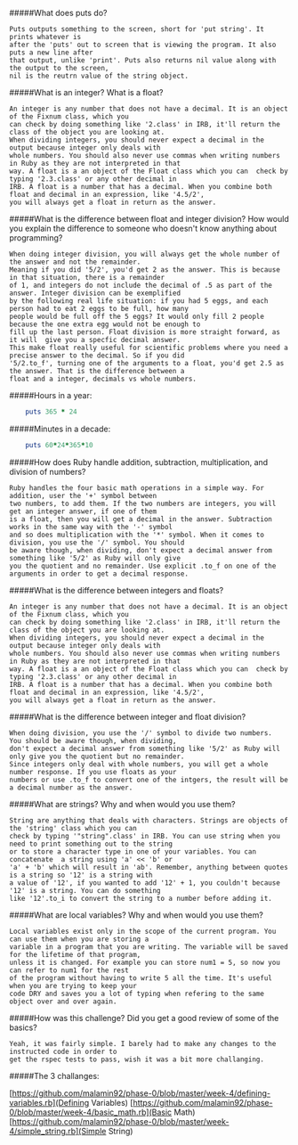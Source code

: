 #####What does puts do?
	
	Puts outputs something to the screen, short for 'put string'. It prints whatever is 
	after the 'puts' out to screen that is viewing the program. It also puts a new line after 
	that output, unlike 'print'. Puts also returns nil value along with the output to the screen, 
	nil is the reutrn value of the string object.


#####What is an integer? What is a float?

	An integer is any number that does not have a decimal. It is an object of the Fixnum class, which you 
	can check by doing something like '2.class' in IRB, it'll return the class of the object you are looking at. 
	When dividing integers, you should never expect a decimal in the output because integer only deals with 
	whole numbers. You should also never use commas when writing numbers in Ruby as they are not interpreted in that 
	way. A float is a an object of the Float class which you can  check by typing '2.3.class' or any other decimal in 
	IRB. A float is a number that has a decimal. When you combine both float and decimal in an expression, like '4.5/2', 
	you will always get a float in return as the answer.

#####What is the difference between float and integer division? How would you explain the difference to someone who doesn't know anything about programming?

	When doing integer division, you will always get the whole number of the answer and not the remainder. 
	Meaning if you did '5/2', you'd get 2 as the answer. This is because in that situation, there is a remainder 
	of 1, and integers do not include the decimal of .5 as part of the answer. Integer division can be exemplified 
	by the following real life situation: if you had 5 eggs, and each person had to eat 2 eggs to be full, how many 
	people would be full off the 5 eggs? It would only fill 2 people because the one extra egg would not be enough to 
	fill up the last person. Float division is more straight forward, as it will  give you a specfic decimal answer. 
	This make float really useful for scientific problems where you need a precise answer to the decimal. So if you did 
	'5/2.to_f', turning one of the arguments to a float, you'd get 2.5 as the answer. That is the difference between a 
	float and a integer, decimals vs whole numbers.

#####Hours in a year:

```ruby
	puts 365 * 24
```

#####Minutes in a decade:
```ruby
	puts 60*24*365*10
````

#####How does Ruby handle addition, subtraction, multiplication, and division of numbers?
	
	Ruby handles the four basic math operations in a simple way. For addition, user the '+' symbol between
	two numbers, to add them. If the two numbers are integers, you will get an integer answer, if one of them
	is a float, then you will get a decimal in the answer. Subtraction works in the same way with the '-' symbol
	and so does multiplication with the '*' symbol. When it comes to division, you use the '/' symbol. You should
	be aware though, when dividing, don't expect a decimal answer from something like '5/2' as Ruby will only give
	you the quotient and no remainder. Use explicit .to_f on one of the arguments in order to get a decimal response.

#####What is the difference between integers and floats?

	An integer is any number that does not have a decimal. It is an object of the Fixnum class, which you 
	can check by doing something like '2.class' in IRB, it'll return the class of the object you are looking at. 
	When dividing integers, you should never expect a decimal in the output because integer only deals with 
	whole numbers. You should also never use commas when writing numbers in Ruby as they are not interpreted in that 
	way. A float is a an object of the Float class which you can  check by typing '2.3.class' or any other decimal in 
	IRB. A float is a number that has a decimal. When you combine both float and decimal in an expression, like '4.5/2', 
	you will always get a float in return as the answer.

#####What is the difference between integer and float division?

	When doing division, you use the '/' symbol to divide two numbers.  You should be aware though, when dividing, 
	don't expect a decimal answer from something like '5/2' as Ruby will only give you the quotient but no remainder. 
	Since integers only deal with whole numbers, you will get a whole number response. If you use floats as your
	numbers or use .to_f to convert one of the intgers, the result will be a decimal number as the answer. 

#####What are strings? Why and when would you use them?

	String are anything that deals with characters. Strings are objects of the 'string' class which you can
	check by typing '"string".class' in IRB. You can use string when you need to print something out to the string
	or to store a character type in one of your variables. You can concatenate 	a string using 'a' << 'b' or 
	'a' + 'b' which will result in 'ab'. Remember, anything between quotes is a string so '12' is a string with
	a value of '12', if you wanted to add '12' + 1, you couldn't because '12' is a string. You can do something
	like '12'.to_i to convert the string to a number before adding it.

#####What are local variables? Why and when would you use them?

	Local variables exist only in the scope of the current program. You can use them when you are storing a
	variable in a program that you are writing. The variable will be saved for the lifetime of that program,
	unless it is changed. For example you can store num1 = 5, so now you can refer to num1 for the rest
	of the program without having to write 5 all the time. It's useful when you are trying to keep your
	code DRY and saves you a lot of typing when refering to the same object over and over again.

#####How was this challenge? Did you get a good review of some of the basics?

	Yeah, it was fairly simple. I barely had to make any changes to the instructed code in order to
	get the rspec tests to pass, wish it was a bit more challanging. 

#####The 3 challanges:

[https://github.com/malamin92/phase-0/blob/master/week-4/defining-variables.rb](Defining Variables)
[https://github.com/malamin92/phase-0/blob/master/week-4/basic_math.rb](Basic Math)
[https://github.com/malamin92/phase-0/blob/master/week-4/simple_string.rb](Simple String)